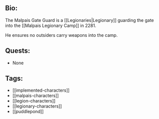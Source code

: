 ## Bio:

The Malpais Gate Guard is a [[Legionaries|Legionary]] guarding the gate into the [[Malpais Legionary Camp]] in 2281.

He ensures no outsiders carry weapons into the camp.

## Quests:

- None

## Tags:

- [[implemented-characters]]
- [[malpais-characters]]
- [[legion-characters]]
- [[legionary-characters]]
- [[puddlepond]]